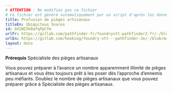 ```yaml
---
# ATTENTION : Ne modifiez pas ce fichier
# Ce fichier est généré automatiquement par un script d'après les données du module Foundry VTT officiel et de sa traduction
title: Profusion de pièges artisanaux
titleEn: Ubiquitous Snares
id: bX2WI5k0afqPpCfm
urlFr: https://gitlab.com/pathfinder-fr/foundryvtt-pathfinder2-fr/-/blob/master/data/feats/bX2WI5k0afqPpCfm.htm
urlEn: https://gitlab.com/hooking/foundry-vtt---pathfinder-2e/-/blob/master/packs/data/feats.db/ubiquitous-snares.json
layout: dons
---
```

**Prérequis** Spécialiste des pièges artisanaux

Vous pouvez préparer à l’avance un nombre apparemment illimité de pièges artisanaux et vous êtes toujours prêt à les poser dès l’approche d’ennemis peu méfiants. Doublez le nombre de pièges artisanaux que vous pouvez préparer grâce à Spécialiste des pièges artisanaux.
